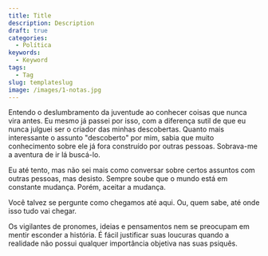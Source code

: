 ```yaml
---
title: Title
description: Description
draft: true
categories:
  - Política
keywords:
  - Keyword
tags:
  - Tag
slug: templateslug
image: /images/1-notas.jpg
---
```


Entendo o deslumbramento da juventude ao conhecer coisas que nunca vira antes. Eu mesmo já passei por isso, com a diferença sutil de que eu nunca julguei ser o criador das minhas descobertas. Quanto mais interessante o assunto "descoberto" por mim, sabia que muito conhecimento sobre ele já fora construído por outras pessoas. Sobrava-me a aventura de ir lá buscá-lo.

Eu até tento, mas não sei mais como conversar sobre certos assuntos com outras pessoas, mas desisto. Sempre soube que o mundo está em constante mudança. Porém, aceitar a mudança.

Você talvez se pergunte como chegamos até aqui. Ou, quem sabe, até onde isso tudo vai chegar.

Os vigilantes de pronomes, ideias e pensamentos nem se preocupam em mentir esconder a história. É fácil justificar suas loucuras quando a realidade não possui qualquer importância objetiva nas suas psiquês. 
